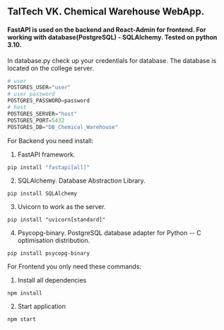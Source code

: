 ## TalTech VK. Chemical Warehouse WebApp.

#### FastAPI is used on the backend and React-Admin for frontend. For working with database(PostgreSQL) - SQLAlchemy. Tested on python 3.10. 

In database.py check up your credentials for database. The database is located on the college server.

```python
# user 
POSTGRES_USER="user"
# user password
POSTGRES_PASSWORD=password
# host
POSTGRES_SERVER="host"
POSTGRES_PORT=5432
POSTGRES_DB="DB_Chemical_Warehouse"
```

For Backend you need install: <br />
1. FastAPI framework.
```python
pip install "fastapi[all]"
 ```
2. SQLAlchemy. Database Abstraction Library.
```
pip install SQLAlchemy
 ```
3. Uvicorn to work as the server.
```
pip install "uvicorn[standard]"
 ```
4. Psycopg-binary. PostgreSQL database adapter for Python -- C optimisation distribution.
```
pip install psycopg-binary
 ```
For Frontend you only need these commands: <br />
1. Install all dependencies
```
npm install
 ```
2. Start application
```
npm start
 ```
